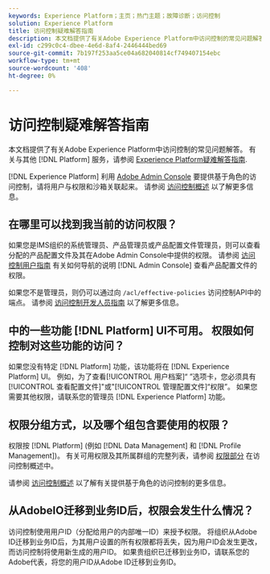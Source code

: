 ```yaml
---
keywords: Experience Platform；主页；热门主题；故障诊断；访问控制
solution: Experience Platform
title: 访问控制疑难解答指南
description: 本文档提供了有关Adobe Experience Platform中访问控制的常见问题解答。
exl-id: c299c0c4-dbee-4e6d-8af4-2446444bed69
source-git-commit: 7b197f253aa5ce04a682040814cf749407154ebc
workflow-type: tm+mt
source-wordcount: '408'
ht-degree: 0%

---
```


# 访问控制疑难解答指南

本文档提供了有关Adobe Experience Platform中访问控制的常见问题解答。 有关与其他 [!DNL Platform] 服务，请参阅 [Experience Platform疑难解答指南](../landing/troubleshooting.md).

[!DNL Experience Platform] 利用 [Adobe Admin Console](https://adminconsole.adobe.com) 要提供基于角色的访问控制，请将用户与权限和沙箱关联起来。  请参阅 [访问控制概述](home.md) 以了解更多信息。

## 在哪里可以找到我当前的访问权限？

如果您是IMS组织的系统管理员、产品管理员或产品配置文件管理员，则可以查看分配的产品配置文件及其在Adobe Admin Console中提供的权限。 请参阅 [访问控制用户指南](./ui/overview.md) 有关如何导航的说明 [!DNL Admin Console] 查看产品配置文件的权限。

如果您不是管理员，则仍可以通过向 `/acl/effective-policies` 访问控制API中的端点。 请参阅 [访问控制开发人员指南](./api/effective-policies.md) 以了解更多信息。

## 中的一些功能 [!DNL Platform] UI不可用。 权限如何控制对这些功能的访问？

如果您没有特定 [!DNL Platform] 功能，该功能将在 [!DNL Experience Platform] UI。 例如，为了查看[!UICONTROL 用户档案]“ ”选项卡，您必须具有[!UICONTROL 查看配置文件]&quot;或&quot;[!UICONTROL 管理配置文件]“权限”。 如果您需要其他权限，请联系您的管理员 [!DNL Experience Platform] 功能。

## 权限分组方式，以及哪个组包含要使用的权限？

权限按 [!DNL Platform] (例如 [!DNL Data Management] 和 [!DNL Profile Management])。 有关可用权限及其所属群组的完整列表，请参阅 [权限部分](home.md#permissions) 在访问控制概述中。

请参阅 [访问控制概述](home.md) 以了解有关提供基于角色的访问控制的更多信息。

## 从AdobeIO迁移到业务ID后，权限会发生什么情况？

访问控制使用用户ID（分配给用户的内部唯一ID）来授予权限。 将组织从Adobe ID迁移到业务ID后，为其用户设置的所有权限都将丢失，因为用户ID会发生更改，而访问控制将使用新生成的用户ID。 如果贵组织已迁移到业务ID，请联系您的Adobe代表，将您的用户ID从Adobe ID迁移到业务ID。
